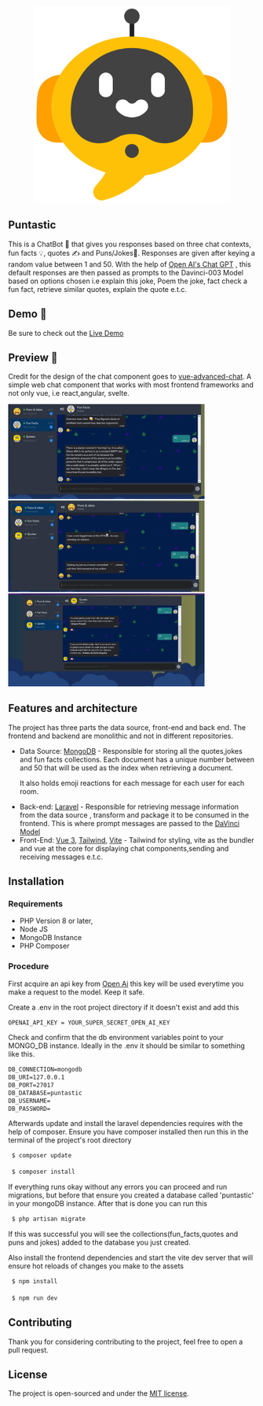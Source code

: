 <p align="center"><a href="https://laravel.com" target="_blank"><img src="https://raw.githubusercontent.com/melvin78/Puntastic/master/blob/chat.png" width="400" alt="Puntastic Logo"></a></p>


## Puntastic

This is a ChatBot 🤖 that gives you responses based on three chat contexts, fun facts 💡, quotes ✍ and Puns/Jokes🙂. Responses are given
after keying a random value between 1 and 50.
With the help of [Open AI's Chat GPT](https://openai.com/blog/chatgpt/) , this default responses are then passed as prompts to the Davinci-003 Model based
on options chosen i.e explain this joke, Poem the joke, fact check a fun fact, retrieve similar quotes, explain the quote e.t.c.

## Demo 🚀

Be sure to check out the [Live Demo](https://chat-bot.webmelvin.me) 

## Preview 🌟

Credit for the design of the chat component goes to [vue-advanced-chat](https://github.com/antoine92190/vue-advanced-chat). A simple web chat component that works with most frontend frameworks
and not only vue, i.e react,angular, svelte.

<img src="https://raw.githubusercontent.com/melvin78/Puntastic/master/blob/fun-fact.png" width="400" alt="Puntastic Logo">

<img src="https://raw.githubusercontent.com/melvin78/Puntastic/master/blob/pun-joke.png" width="400" alt="Puntastic Logo">

<img src="https://raw.githubusercontent.com/melvin78/Puntastic/master/blob/quotes.png" width="400" alt="Puntastic Logo">



## Features and architecture

The project has three parts the data source, front-end and back end. The frontend and backend are monolithic
and not in different repositories.

- Data Source: [MongoDB](https://github.com/mongodb/mongo) - Responsible for storing all the quotes,jokes and fun facts collections. Each document has a unique number between 
  and 50 that will be used as the index when retrieving a document.
  <p>It also holds emoji reactions for each message for each user for each room.
  </p>
- Back-end: [Laravel](https://github.com/laravel/laravel) - Responsible for retrieving message information
  from the data source , transform and package it to be consumed in the frontend. 
  This is where prompt messages are passed to the [DaVinci Model](https://beta.openai.com/docs/models/gpt-3)
- Front-End: [Vue 3](https://github.com/vuejs/vue), [Tailwind](https://github.com/tailwindlabs/tailwindcss), [Vite](https://github.com/vitejs/vite) - Tailwind for styling, vite as the bundler and vue at the core
  for displaying chat components,sending and receiving messages e.t.c. 
 

## Installation

### Requirements
- PHP Version 8 or later,
- Node JS 
- MongoDB Instance
- PHP Composer

### Procedure
  
First acquire an api key from [Open Ai](https://openai.com/) this key will be used everytime you make a request to the model. Keep it safe.

Create a .env in the root project directory if it doesn't exist and add this 

```
OPENAI_API_KEY = YOUR_SUPER_SECRET_OPEN_AI_KEY
```

Check and confirm that the db environment variables point to your MONGO_DB instance. Ideally in the .env it should be similar to something like this.
```
DB_CONNECTION=mongodb
DB_URI=127.0.0.1
DB_PORT=27017
DB_DATABASE=puntastic
DB_USERNAME=
DB_PASSWORD=
```

Afterwards update and install the laravel dependencies requires with the help of composer. Ensure you have composer installed then run this in the terminal of the project's root directory
```bash
 $ composer update
 
 $ composer install
```

If everything runs okay without any errors you can proceed and
run migrations, but before that ensure you created a database called 'puntastic' in your mongoDB instance. After that is done you can run this
```bash
 $ php artisan migrate
```
If this was successful you will see the collections(fun_facts,quotes and puns and jokes) added to the database you just created.

Also install the frontend dependencies and start the vite dev server that will ensure hot reloads
of changes you make to the assets

```bash
 $ npm install
 
 $ npm run dev
```


## Contributing

Thank you for considering contributing to the project, feel free to open a pull request.

## License

The project is open-sourced and under the [MIT license](https://opensource.org/licenses/MIT).
